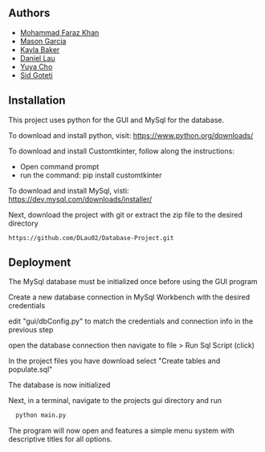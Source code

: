 
## Authors

- [Mohammad Faraz Khan](https://github.com/mohammadfarazk)
- [Mason Garcia](https://github.com/MasonGarciaDev)
- [Kayla Baker](https://github.com/kaylambaker)
- [Daniel Lau](https://github.com/DLau02)
- [Yuya Cho](https://github.com/Yuya216)
- [Sid Goteti](https://github.com/Gotetisid)


## Installation

This project uses python for the GUI and MySql for the database. 

To download and install python, visit:
https://www.python.org/downloads/

To download and install Customtkinter, follow along the instructions:
- Open command prompt
- run the command: pip install customtkinter

To download and install MySql, visti:
https://dev.mysql.com/downloads/installer/

Next, download the project with git or extract the zip file to the desired directory 

```
https://github.com/DLau02/Database-Project.git
```


    
## Deployment

The MySql database must be initialized once before using the GUI program

Create a new database connection in MySql Workbench with the desired credentials

edit "gui/dbConfig.py" to match the credentials and  connection info in the previous step

open the database connection then navigate to file > Run Sql Script (click)

In the project files you have download select "Create tables and populate.sql"

The database is now initialized

Next, in a terminal, navigate to the projects gui directory and run  

```python
  python main.py 
```

The program will now open and features a simple menu system with descriptive titles for all options. 

